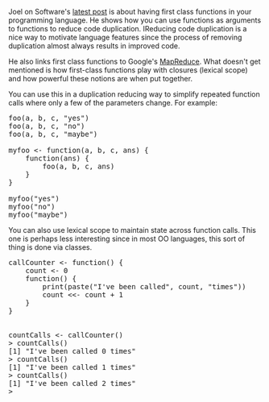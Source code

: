 Joel on Software's <a href="http://www.joelonsoftware.com/items/2006/08/01.html" title="Joel on Software">latest post</a> is about having first class functions in your programming language.  He shows how you can use functions as arguments to functions to reduce code duplication.  IReducing code duplication is a nice way to motivate language features since the process of removing duplication almost always results in improved code.  

He also links first class functions to Google's <a href="http://labs.google.com/papers/mapreduce.html">MapReduce</a>.  What doesn't get mentioned is how first-class functions play with closures (lexical scope) and how powerful these notions are when put together.

You can use this in a duplication reducing way to simplify repeated function calls where only a few of the parameters change.  For example:

<pre>foo(a, b, c, "yes")
foo(a, b, c, "no")
foo(a, b, c, "maybe")

myfoo <- function(a, b, c, ans) {
    function(ans) {
        foo(a, b, c, ans)
    }
}

myfoo("yes")
myfoo("no")
myfoo("maybe")</pre>

You can also use lexical scope to maintain state across function calls.  This one is perhaps less interesting since in most OO languages, this sort of thing is done via classes.

<pre>
callCounter <- function() {
    count <- 0
    function() {
        print(paste("I've been called", count, "times"))
        count <<- count + 1
    }
}


countCalls <- callCounter()
> countCalls()
[1] "I've been called 0 times"
> countCalls()
[1] "I've been called 1 times"
> countCalls()
[1] "I've been called 2 times"
> 
</pre>
